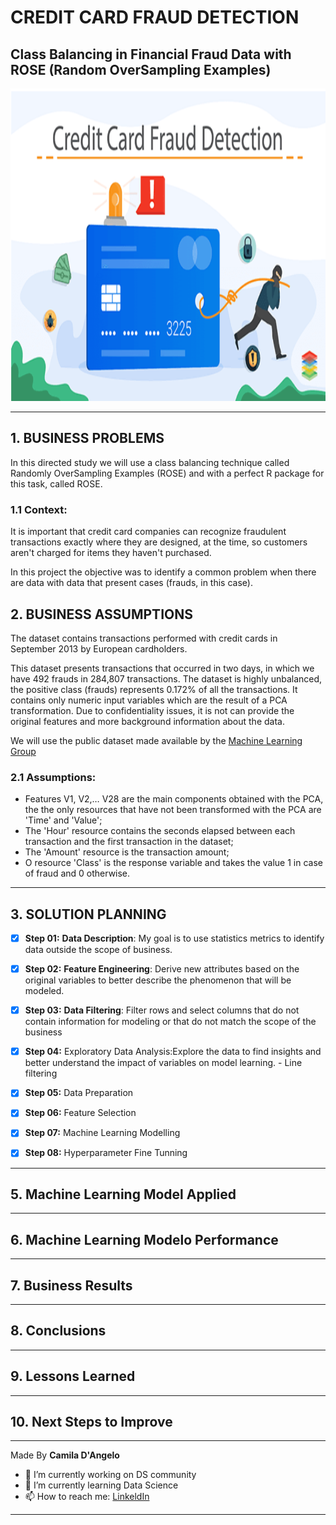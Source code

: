 # **CREDIT CARD FRAUD DETECTION**

## Class Balancing in Financial Fraud Data with ROSE (Random OverSampling Examples)

<div align="center">
<p float="left">
  <img src="/images/card.png" width="1000" height="500"/>
</p>
</div>

***
## 1. BUSINESS PROBLEMS

In this directed study we will use a class balancing technique called Randomly OverSampling Examples (ROSE) and with a perfect R package for this task, called ROSE.

### 1.1 **Context:**
 
It is important that credit card companies can recognize fraudulent transactions exactly where they are designed, at the time, so customers aren't charged for items they haven't purchased.

In this project the objective was to identify a common problem when there are data with data that present cases (frauds, in this case).

## 2. BUSINESS ASSUMPTIONS

The dataset contains transactions performed with credit cards in September 2013 by European cardholders.

This dataset presents transactions that occurred in two days, in which we have 492 frauds in 284,807 transactions. The dataset is highly unbalanced, the positive class (frauds) represents 0.172% of all the transactions. It contains only numeric input variables which are the result of a PCA transformation. Due to confidentiality issues, it is not can provide the original features and more background information about the data.

We will use the public dataset made available by the  [Machine Learning Group](https://www.kaggle.com/mlg-ulb/creditcardfraud)


 ### 2.1 **Assumptions:** 
 
   * Features V1, V2,… V28 are the main components obtained with the PCA, the the only resources that have not been transformed with the PCA are 'Time' and 'Value';
   * The 'Hour' resource contains the seconds elapsed between each transaction and the first transaction in the dataset;
   * The 'Amount' resource is the transaction amount;
   * O resource 'Class' is the response variable and takes the value 1 in case of fraud and 0 otherwise.
   
  ***
## 3. SOLUTION PLANNING

- [x] **Step 01:** **Data Description**:  My goal is to use statistics metrics to identify data outside the scope of business.


- [x] **Step 02:** **Feature Engineering**: Derive new attributes based on the original variables to better describe the phenomenon that will be modeled.


- [x] **Step 03:** **Data Filtering**: Filter rows and select columns that do not contain information for modeling or that do not match the scope of the business
 

- [x] **Step 04:** Exploratory Data Analysis:Explore the data to find insights and better understand the impact of variables on model learning. - Line filtering


- [x] **Step 05:** Data Preparation


- [x] **Step 06:** Feature Selection


- [x] **Step 07:** Machine Learning Modelling


- [x] **Step 08:** Hyperparameter Fine Tunning


***
## 5. Machine Learning Model Applied


***
## 6. Machine Learning Modelo Performance


***
## 7. Business Results


***
## 8. Conclusions

***
## 9. Lessons Learned

***
## 10. Next Steps to Improve

***
Made By **Camila D'Angelo**

- 🔭 I’m currently working on DS community
- 🌱 I’m currently learning Data Science
- 📫 How to reach me: 
[LinkeldIn](https://www.linkedin.com/in/camiladangelotempesta/)

***

